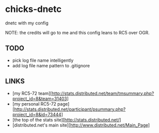 chicks-dnetc
============

dnetc with my config

NOTE: the credits will go to me and this config leans to RC5 over OGR.

TODO
----

* pick log file name intelligently
* add log file name pattern to .gitignore

LINKS
-----

* [my RC5-72 team][http://stats.distributed.net/team/tmsummary.php?project_id=8&team=31403]
* [my personal RC5-72 page][http://stats.distributed.net/participant/psummary.php?project_id=8&id=73444]
* [the top of the stats site][http://stats.distributed.net/]
* [distributed.net's main site][http://www.distributed.net/Main_Page]

